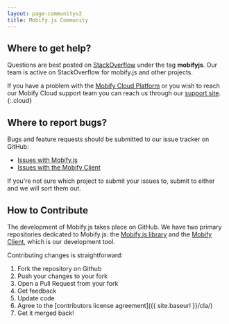 ```yaml
---
layout: page-communityv2
title: Mobify.js Community
---
```


## Where to get help?

Questions are best posted on [StackOverflow](http://stackoverflow.com/) under 
the tag **mobifyjs**. Our team is active on StackOverflow for mobify.js and 
other projects.

If you have a problem with the [Mobify Cloud Platform](https://cloud.mobify.com/) 
or you wish to reach our Mobify Cloud support team you can reach us through our 
[support site](https://support.mobify.com/).
{:.cloud}

## Where to report bugs?

Bugs and feature requests should be submitted to our issue tracker on GitHub:

  - [Issues with Mobify.js](https://github.com/mobify/mobifyjs/issues)
  - [Issues with the Mobify Client](https://github.com/mobify/mobify-client/issues)

If you're not sure which project to submit your issues to, submit to either and 
we will sort them out.

## How to Contribute

The development of Mobify.js takes place on GitHub. We have two primary 
repositories dedicated to Mobify.js: the [Mobify.js library](https://github.com/mobify/mobifyjs) 
and the [Mobify Client](https://github.com/mobify/mobify-client), which is our 
development tool.

Contributing changes is straightforward:

  1. Fork the repository on Github
  2. Push your changes to your fork
  3. Open a Pull Request from your fork
  4. Get feedback
  5. Update code
  6. Agree to the [contributors license agreement]({{ site.baseurl }}/cla/)
  7. Get it merged back!
